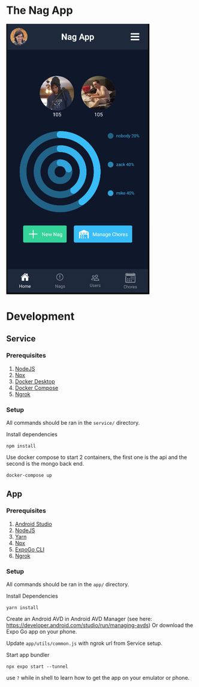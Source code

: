 # The Nag App

![Screenshot](https://raw.githubusercontent.com/zackpudil/TheNagApp/main/screenshot.png)

# Development

## Service

### Prerequisites

1. [NodeJS](https://nodejs.org/en/download/)
2. [Npx](https://www.npmjs.com/package/npx)
3. [Docker Desktop](https://www.docker.com/products/docker-desktop)
4. [Docker Compose](https://docs.docker.com/compose/install/)
5. [Ngrok](https://ngrok.com/download)

### Setup

All commands should be ran in the `service/` directory.

Install dependencies
```
npm install
```

Use docker compose to start 2 containers, the first one is the api and the second is the mongo back end.

```
docker-compose up
```

## App

### Prerequisites

1. [Android Studio](https://developer.android.com/studio/?gclid=CjwKCAiAsYyRBhACEiwAkJFKohGv5QBdFOZ2ey2pU2_JlRWihXKITqVtB96NrNYCzgiml3r9Tim0bRoC0OMQAvD_BwE&gclsrc=aw.ds)
2. [NodeJS](https://nodejs.org/en/download/)
3. [Yarn](https://classic.yarnpkg.com/lang/en/docs/install/#windows-stable)
4. [Npx](https://www.npmjs.com/package/npx)
5. [ExpoGo CLI](https://docs.expo.dev/get-started/installation/)
6. [Ngrok](https://ngrok.com/download)

### Setup

All commands should be ran in the `app/` directory.

Install Dependencies
```
yarn install
```

Create an Android AVD in Android AVD Manager (see here: https://developer.android.com/studio/run/managing-avds)
Or download the Expo Go app on your phone.

Update `app/utils/common.js` with ngrok url from Service setup.

Start app bundler
```
npx expo start --tunnel
```
use `?` while in shell to learn how to get the app on your emulator or phone.
